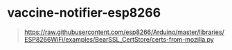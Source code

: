 # vaccine-notifier-esp8266

> <https://raw.githubusercontent.com/esp8266/Arduino/master/libraries/ESP8266WiFi/examples/BearSSL_CertStore/certs-from-mozilla.py>
